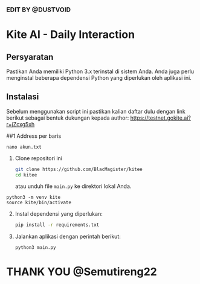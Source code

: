 ### EDIT BY @DUSTVOID


# Kite AI - Daily Interaction

## Persyaratan

Pastikan Anda memiliki Python 3.x terinstal di sistem Anda. Anda juga perlu menginstal beberapa dependensi Python yang diperlukan oleh aplikasi ini.

## Instalasi

Sebelum menggunakan script ini pastikan kalian daftar dulu dengan link berikut sebagai bentuk dukungan kepada author:
https://testnet.gokite.ai?r=jZcxg5xh

##1 Address per baris
```
nano akun.txt
```


1. Clone repositori ini
   ```bash
   git clone https://github.com/BlacMagister/kitee
   cd kitee
   ```
   atau unduh file `main.py` ke direktori lokal Anda.
```
python3 -m venv kite
source kite/bin/activate
```
2. Instal dependensi yang diperlukan:
    ```bash
    pip install -r requirements.txt
    ```
    
3. Jalankan aplikasi dengan perintah berikut:
    ```bash
    python3 main.py
    ```


# THANK YOU @Semutireng22
